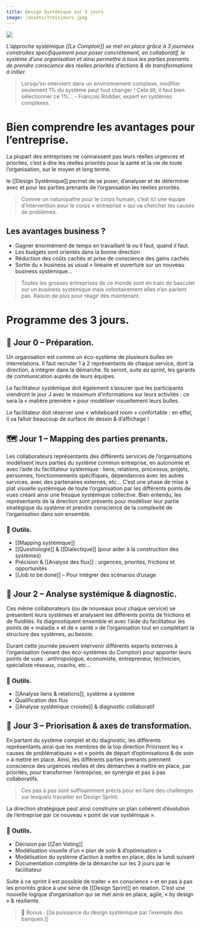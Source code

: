 ```yaml
---
title: Design Systémique sur 3 jours
image: /assets/troisjours.jpeg
---
```


![]({{page.image}})

*L’approche systémique [[Le Comptoir]] se met en place grâce à 3 journées construites spécifiquement pour poser concrètement, en collaboratif, le système d’une organisation et ainsi permettre à tous les parties prenants de prendre conscience des réelles priorités d’actions & de transformations à initier.*

> Lorsqu’on intervient dans un environnement complexe, modifier seulement 1% du système peut tout changer ! Cela dit, il faut bien sélectionner ce 1%… - François Roddier, expert en systèmes complexes.

# Bien comprendre les avantages pour l’entreprise.

La plupart des entreprises ne connaissent pas leurs réelles urgences et priorités, c’est à dire les réelles priorités pour la santé et la vie de toute l’organisation, sur le moyen et long terme.

le [[Design Systémique]] permet de se poser, d’analyser et de déterminer avec et pour les parties prenants de l’organisation les réelles priorités.

> Comme un naturopathe pour le corps humain, c’est ici une équipe d’intervention pour le corps « entreprise » qui va chercher les causes de problèmes.

## Les avantages business ?

- Gagner énormément de temps en travaillant là ou il faut, quand il faut.
- Les budgets sont orientés dans la bonne direction
- Réduction des coûts cachés et prise de conscience des gains cachés
- Sortie du « business as usual » linéaire et ouverture sur un nouveau business systémique…

> Toutes les grosses entreprises de ce monde sont en train de basculer sur un business systémique mais volontairement elles n’en parlent pas. Raison de plus pour réagir dès maintenant.

# Programme des 3 jours.

## 📆 Jour 0 – Préparation.

Un organisation est comme un éco-système de plusieurs bulles en interrelations. Il faut recruter 1 à 2 représentants de chaque service, dont la direction, à intégrer dans la démarche. Ils seront, suite au sprint, les garants de communication auprès de leurs équipes.

Le facilitateur systémique doit également s’assurer que les participants viendront le jour J avec le maximum d’informations sur leurs activités : ce sera la « matière première » pour modéliser visuellement leurs bulles.

Le facilitateur doit réserver une « whiteboard room » confortable : en effet, il va falloir beaucoup de surface de dessin & d’affichage !

## 🗺️ Jour 1 – Mapping des parties prenants.

Les collaborateurs représentants des différents services de l’organisations modélisent leurs parties du système commun entreprise, en autonomie et avec l’aide du facilitateur systémique : liens, relations, processus, projets, personnes, fonctionnements spécifiques, dépendances avec les autres services, avec des partenaires externes, etc… C’est une phase de mise à plat visuelle systémique de toute l’organisation par les différents points de vues créant ainsi une fresque systémique collective. Bien entendu, les représentants de la direction sont présents pour modéliser leur partie stratégique du système et prendre conscience de la complexité de l’organisation dans son ensemble.

### 🧰 Outils.

- [[Mapping systémique]]
- [[Questiologie]] & [[Dialectique]] (pour aider à la construction des systèmes)
- Précision & [[Analyse des flux]] : urgences, priorités, frictions et opportunités
- [[Job to be done]] – Pour intégrer des scénarios d’usage

## 👀 Jour 2 – Analyse systémique & diagnostic.

Ces même collaborateurs (ou de nouveaux pour chaque service) se présentent leurs systèmes et analysent les différents points de frictions et de fluidités. Ils diagnostiquent ensemble et avec l’aide du facilitateur les points de « maladie » et de « santé » de l’organisation tout en complétant la structure des systèmes, au besoin.

Durant cette journée peuvent intervenir différents experts externes à l’organisation (venant des éco-systèmes du Comptoir) pour apporter leurs points de vues : anthropologue, économiste, entrepreneur, technicien, spécialiste réseaux, coachs, etc…

### 🧰 Outils.

- [[Analyse liens & relations]], système à système
- Qualification des flux
- [[Analyse systémique croisée]] & diagnostic collaboratif


## 🧠 Jour 3 – Priorisation & axes de transformation.

En partant du système complet et du diagnostic, les différents représentants ainsi que les membres de la top direction Priorisent les « causes de problématiques » et « points de départ d’optimisations & de soin » à mettre en place. Ainsi, les différents parties prenants prennent conscience des urgences réelles et des démarches à mettre en place, par priorités, pour transformer l’entreprise, en synergie et pas à pas collaboratifs.

> Ces pas à pas sont suffisamment précis pour en faire des challenges sur lesquels travailler en Design Sprint.

La direction stratégique peut ainsi construire un plan cohérent d’évolution de l’entreprise par ce nouveau « point de vue systémique ».

### 🧰 Outils.

- Décision par [[Zen Voting]]
- Modélisation visuelle d’un « plan de soin & d’optimisation »
- Modélisation du système d’action à mettre en place, dès le lundi suivant
- Documentation complète de la démarche sur les 3 jours par le facilitateur

Suite à ce sprint il est possible de traiter « en conscience » et en pas à pas les priorités grâce à une série de [[Design Sprint]] en relation. C’est une nouvelle logique d’organisation qui se met ainsi en place, agile, « by design » & résiliente.

> 🚀 Bonus : [[la puissance du design systémique par l’exemple des banques.]]


